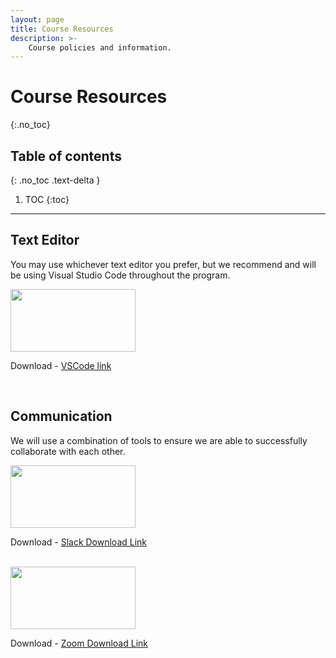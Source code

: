 ```yaml
---
layout: page
title: Course Resources
description: >-
    Course policies and information.
---
```


# Course Resources
{:.no_toc}

## Table of contents
{: .no_toc .text-delta }

1. TOC
{:toc}

---

## Text Editor

You may use whichever text editor you prefer, but we recommend and will be using Visual Studio Code throughout the program.

<img src="https://surveymonkey-assets.s3.amazonaws.com/survey/271006234/08441d03-100f-49e6-9124-fe311fad2e2a.png" width="200" height="100">

Download - [VSCode link](https://code.visualstudio.com/)

<br/>

## Communication

We will use a combination of tools to ensure we are able to successfully collaborate with each other. 

<img src="https://miro.medium.com/max/4192/1*LPmXdGsQHyqKARiBjOwxcw.png" width="200" height="100">

Download - [Slack Download Link](https://slack.com/help/articles/207677868-Download-Slack-for-Mac)

<br/>

<img src="https://i0.wp.com/zeevector.com/wp-content/uploads/2021/03/Zoom-Logo-Vector-.png?fit=940%2C288&ssl=1" width="200" height="100">

Download - [Zoom Download Link](https://zoom.us/download)

